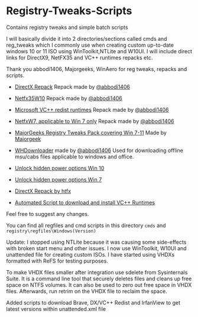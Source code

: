 # Registry-Tweaks-Scripts

Contains registry tweaks and simple batch scripts

I will basically divide it into 2 directories/sections called cmds and reg_tweaks which I commonly use when creating custom up-to-date windows 10 or 11 ISO using WinToolkit,NTLite and W10UI. I will include direct links for DirectX9, NetFX35 and VC++ runtimes repacks etc.

Thank you abbodi1406, Majorgeeks, WinAero for reg tweaks, repacks and scripts.

- [DirectX Repack][def] Repack made by [@abbodi1406][def2]

- [Netfx35W10][def3] Repack made by [@abbodi1406][def2]

- [Microsoft VC++ redist runtimes][def4] Repack made by [@abbodi1406][def2]

- [NetfxW7, applicable to Win 7 only][def5] Repack made by [@abbodi1406][def2]

- [MajorGeeks Registry Tweaks Pack covering Win 7-11][def6] Made by [Majorgeek][def7]

- [WHDownloader][def8] made by [@abbodi1406][def2] Used for downloading offline msu/cabs files applicable to windows and office.

- [Unlock hidden power options Win 10][def9]
- [Unlock hidden power options Win 7][def10]
- [DirectX Repack by htfx][def11]
- [Automated Script to download and install VC++ Runtimes][def12]

Feel free to suggest any changes.

You can find all regfiles and cmd scripts in this directory `cmds` and `registry\regfiles\Windows(Version)`

Update: I stopped using NTLite because it was causing some side-effects with broken start menu and other issues. I now use WinToolkit, W10UI and unattended file for creating custom ISOs. I have started using VHDXs formatted with ReFS for testing purposes.

To make VHDX files smaller after integration use sdelete from Sysinternals Suite. It is a command line tool that securely deletes files and cleans up free space on NTFS volumes. It can also be used to zero out free space in VHDX files. Afterwards, run retrim on the VHDX file to reclaim the space.

Added scripts to download Brave, DX/VC++ Redist and IrfanView to get latest versions within unattended.xml file


[def]: https://forums.mydigitallife.net/threads/repack-directx-end-user-runtime-june-2010.84785/
[def2]: https://github.com/abbodi1406
[def3]: https://github.com/abbodi1406/dotNetFx35W10
[def4]: https://github.com/abbodi1406/vcredist
[def5]: https://github.com/abbodi1406/dotNetFx4xW7
[def6]: https://github.com/MajorGeek/MajorGeeks-Windows-Tweaks
[def7]: https://github.com/MajorGeek
[def8]: https://forums.mydigitallife.net/threads/whdownloader-download.66243/
[def9]: https://gist.github.com/Nt-gm79sp/1f8ea2c2869b988e88b4fbc183731693
[def10]: https://gist.github.com/theultramage/cbdfdbb733d4a5b7d2669a6255b4b94b
[def11]: https://github.com/stdin82/htfx
[def12]: https://github.com/exurd/Windows-Sandbox-Tools/blob/vcredist_aio_script/Installer%20Scripts/Install%20VC%20Redist%20AIO.ps1
